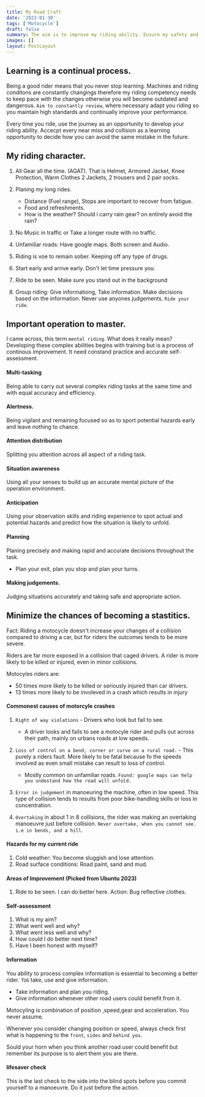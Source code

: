 ```yaml
---
title: My Road Craft
date: '2023-01-30'
tags: ['Motocycle']
draft: false
summary: The aim is to improve my riding ability. Ensure my safety and the safety of other road users as well.
images: []
layout: PostLayout
---
```


## Learning is a continual process.

Being a good rider means that you never stop learning. Machines and riding
conditons are constantly changings therefore my riding competency needs to
keep pace with the changes otherwise you will become outdated and dangerous.
`Aim to constantly review`, where necessary adapt you riding so you maintain
high standards and continually improve your performance.

Every time you ride, use the journey as an opportunity to develop your riding
ability. Accecpt every near miss and collision as a learning opportunity to
decide how you can avoid the same mistake in the future.

## My riding character.

1. All Gear all the time. (AGAT). That is Helmet, Armored Jacket, Knee
   Protection, Warm Clothes 2 Jackets, 2 trousers and 2 pair socks.

2. Planing my long rides.

   - Distance (Fuel range), Stops are important to recover from fatigue.
   - Food and refreshments.
   - How is the weather? Should i carry rain gear? on entirely avoid the rain?

3. No Music in traffic or Take a longer route with no traffic.

4. Unfamiliar roads: Have google maps. Both screen and Audio.

5. Riding is voe to remain sober. Keeping off any type of drugs.

6. Start early and arrive early. Don't let time pressure you.

7. Ride to be seen. Make sure you stand out in the background

8. Group riding: Give informationg, Take information. Make decisions based on
   the information. Never use anyones judgements. `Ride your ride`.

## Important operation to master.

I came across, this term `mental riding`. What does it really mean? Developing
these complex abilities begins with training but is a process of continous
improvement. It need constand practice and accurate self-assessment.

#### Multi-tasking

Being able to carry out several complex riding tasks at the same time and with
equal accuracy and efficiency.

#### Alertness.

Being vigilant and remaining focused so as to sport potential hazards early and
leave nothing to chance.

#### Attention distribution

Splitting you attention across all aspect of a riding task.

#### Situation awareness

Using all your senses to build up an accurate mental picture of the operation
environment.

#### Anticipation

Using your observation skills and riding experience to spot actual and potential
hazards and predict how the situation is likely to unfold.

#### Planning

Planing precisely and making rapid and accurate decisions throughout the task.

- Plan your exit, plan you stop and plan your turns.

#### Making judgements.

Judging situations accurately and taking safe and appropriate action.

## Minimize the chances of becoming a stastitics.

Fact: Riding a motocycle doesn't increase your changes of a collision compared
to driving a car, but for riders the outcomes tends to be more severe.

Riders are far more exposed in a collision that caged drivers. A rider is more
likely to be killed or injured, even in minor collisions.

Motocyles riders are:

- 50 times more likely to be killed or seriously injured than car drivers.
- 13 times more likely to be involeved in a crash which results in injury

#### Commonest causes of motorcyle crashes

1. `Right of way violations` - Drivers who look but fail to see.

   - A driver looks and fails to see a motocyle rider and pulls out across
     their path, mainly on urbans roads at low speeds.

2. `Loss of control on a bend, corner or curve on a rural road.` - This purely a
   riders fault. More likely to be fatal because fo the speeds involved as even
   small mistake can result to loss of control.

   - Mostly common on unfamiliar roads. `Found: google maps can help you undestand how the road will unfold.`

3. `Error in judgement` in manoeuring the machine, often in low speed. This type
   of collision tends to results from poor bike-handling skills or loss in
   concentration.

4. `Overtaking` in about 1 in 8 collisions, the rider was making an overtaking
   manoeuvre just before collision. `Never overtake, when you cannot see. i.e in bends, and a hill`.

#### Hazards for my current ride

1. Cold weather: You become sluggish and lose attention.
2. Road surface conditions: Road paint, sand and mud.

#### Areas of Improvement (Picked from Ubuntu 2023)

1. Ride to be seen. I can do better here. Action: Bug reflective clothes.

#### Self-assessment

1. What is my aim?
2. What went well and why?
3. What went less well and why?
4. How could I do better next time?
5. Have I been honest with myself?

#### Information

You ability to process complex information is essential to becoming a better
rider. `TUG` take, use and give information.

- Take information and plan you riding.
- Give information whenever other road users could benefit from it.

Motocyling is combination of position ,speed,gear and acceleration. You never
assume.

Whenever you consider changing position or speed, always check first what is
happening to the `front`, `sides` and `behind you`.

Sould your horn when you think another road user could benefit but remember its
purpose is to alert them you are there.

#### lifesaver check

This is the last check to the side into the blind spots before you commit
yourself to a manoeuvre. Do it just before the action.
